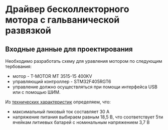 # Драйвер бесколлекторного мотора с гальванической развязкой
## Входные данные для проектирования
Необходимо разработать схему для уравления мотором по следующим тербования:
* мотор - T-MOTOR MT 3515-15 400KV 
* управляющий контроллер - STM32F405RGT6
* управление должно осуществляться при помощи интерфейса USB или с помощью ШИМ.

Из [технических характеристик](http://www.himodel.com/m/electric/T-Motor_MT3515_400KV_Outrunner_Brushless_Motor_for_Multi-copter_3-8S.html) определяем, что:
* максимальный пиковый ток составляет 30 А
* напряжение питания выбираем равным 18,5 В, что соответствует 5ти ячейкам литиевых батарей с номинальным напряжением 3,7 В
